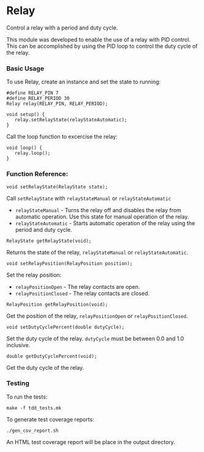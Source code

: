 # Relay
Control a relay with a period and duty cycle.

This module was developed to enable the use of a relay with PID control.
This can be accomplished by using the PID loop to control the duty cycle
of the relay.

### Basic Usage

To use Relay, create an instance and set the state to running:
```
#define RELAY_PIN 7
#define RELAY_PERIOD 30
Relay relay(RELAY_PIN, RELAY_PERIOD);

void setup() {
   relay.setRelayState(relayStateAutomatic);
}
```

Call the loop function to excercise the relay:
```
void loop() {
   relay.loop();
}
```

### Function Reference:


```
void setRelayState(RelayState state);
```
Call `setRelayState` with `relayStateManual` or `relayStateAutomatic`
- `relayStateManual` - Turns the relay off and disables the relay from automatic operation.  Use this state for manual operation of the relay.
- `relayStateAutomatic` - Starts automatic operation of the relay using the period and duty cycle.

```
RelayState getRelayState(void);
```
Returns the state of the relay, `relayStateManual` or `relayStateAutomatic`.

```
void setRelayPosition(RelayPosition position);
```
Set the relay position:
- `relayPositionOpen` - The relay contacts are open.
- `relayPositionClosed` - The relay contacts are closed.

```
RelayPosition getRelayPosition(void);
```
Get the position of the relay, `relayPositionOpen` or `relayPositionClosed`.

```
void setDutyCyclePercent(double dutyCycle);
```
Set the duty cycle of the relay.  `dutyCycle` must be between 0.0 and 1.0 inclusive.

```
double getDutyCyclePercent(void);
```
Get the duty cycle of the relay.

### Testing

To run the tests:

```
make -f tdd_tests.mk
```

To generate test coverage reports:

```
./gen_cov_report.sh
```

An HTML test coverage report will be place in the output directory.

